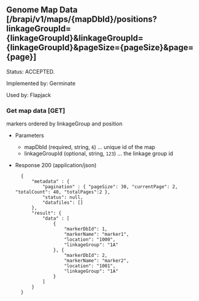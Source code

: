 ## Genome Map Data [/brapi/v1/maps/{mapDbId}/positions?linkageGroupId={linkageGroupId}&linkageGroupId={linkageGroupId}&pageSize={pageSize}&page={page}]

Status: ACCEPTED.

Implemented by: Germinate

Used by: Flapjack

### Get map data [GET]

markers ordered by linkageGroup and position

+ Parameters
   + mapDbId (required, string, `6`) ... unique id of the map
   + linkageGroupId (optional, string, `123`) ... the linkage group id

+ Response 200 (application/json)

        {
            "metadata" : { 
                "pagination" : { "pageSize": 30, "currentPage": 2, "totalCount": 40, "totalPages":2 },
                "status": null,
                "datafiles": []
            },
            "result": { 
                "data" : [
                    {
                        "markerDbId": 1,
                        "markerName": "marker1",
                        "location": "1000",
                        "linkageGroup": "1A"
                    }, {
                        "markerDbId": 2,
                        "markerName": "marker2",
                        "location": "1001",
                        "linkageGroup": "1A"
                    }
                ]
            }
        }
